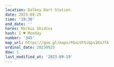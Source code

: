 ```yaml
---
location: Dalkey Dart Station
date: 2023-09-25
time: '19:30'
end_date: ''
hares: Markus Skidius
hash: I ♥ Monday
number: '345'
map_url: https://goo.gl/maps/PGxLUt5cGps1KnJfA
ordinal_date: 20230925
dow: 1
last_modified_at: '2023-09-19'
---
```


